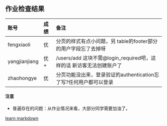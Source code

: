
## 作业检查结果
 
|账号           |成绩  |备注               |   
|:--------------| :--- |:----------------- |
|fengxiaoli     |优    |分页的样式有点小问题，另 table的footer部分的用户字段忘了去掉呀  |
|yangjianjiang  |优+   |/users/add 这块不需@login_required吧，这样的话 新访客无法创建账户了| 
|zhaohongye     |优    |分页功能没出来，登录验证的authentication忘了写?任何用户都可以登录 | 
 
 
#### 注意
- 普遍存在的问题：从作业情况来看，大部分同学需要加油了。
 
 
[learn markdown](http://note.youdao.com/iyoudao/?p=2411&vendor=unsilent14)

